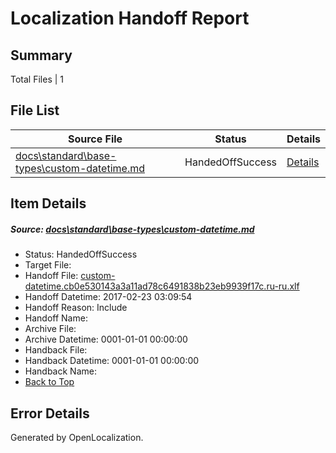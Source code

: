 # <a name='report-top'></a> Localization Handoff Report

## Summary
 Total Files | 1

## File List
 Source File | Status | Details 
 ----------- | ------ | ------- 
 [docs\standard\base-types\custom-datetime.md](https://github.com/dotnet/docs/blob/28625def4199a660fe0ea04ab75f4f65d2e0c9c4/docs/standard/base-types/custom-datetime.md) | HandedOffSuccess | [Details](#285e4bfd6a53d576ce4538b09a2561065c93e3993371)

## Item Details
##### <a name='285e4bfd6a53d576ce4538b09a2561065c93e3993371'></a> Source: [docs\standard\base-types\custom-datetime.md](https://github.com/dotnet/docs/blob/28625def4199a660fe0ea04ab75f4f65d2e0c9c4/docs/standard/base-types/custom-datetime.md)
* Status: HandedOffSuccess
* Target File: 
* Handoff File: [custom-datetime.cb0e530143a3a11ad78c6491838b23eb9939f17c.ru-ru.xlf](https://github.com/dotnet/docs.handoff/blob/cd547f1b790f9eba490b3a5f562fee8a987d4b90/ol-handoff/dotnet/docs.ru-ru/master/dotnet-core/custom-datetime.cb0e530143a3a11ad78c6491838b23eb9939f17c.ru-ru.xlf)
* Handoff Datetime: 2017-02-23 03:09:54
* Handoff Reason: Include
* Handoff Name: 
* Archive File: 
* Archive Datetime: 0001-01-01 00:00:00
* Handback File: 
* Handback Datetime: 0001-01-01 00:00:00
* Handback Name: 
* [Back to Top](#report-top)


## Error Details

Generated by OpenLocalization.
